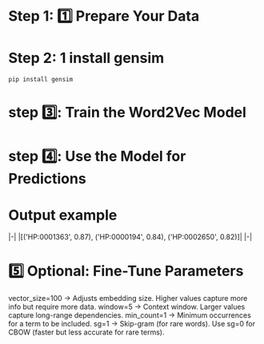 # Step 1: 1️⃣ Prepare Your Data

# Step 2: 1 install gensim
```
pip install gensim
```
# step 3️⃣: Train the Word2Vec Model
# step 4️⃣: Use the Model for Predictions

# Output example
|-|
|[('HP:0001363', 0.87), ('HP:0000194', 0.84), ('HP:0002650', 0.82)]|
|-|

# 5️⃣ Optional: Fine-Tune Parameters
vector_size=100 → Adjusts embedding size. Higher values capture more info but require more data.
window=5 → Context window. Larger values capture long-range dependencies.
min_count=1 → Minimum occurrences for a term to be included.
sg=1 → Skip-gram (for rare words). Use sg=0 for CBOW (faster but less accurate for rare terms).
